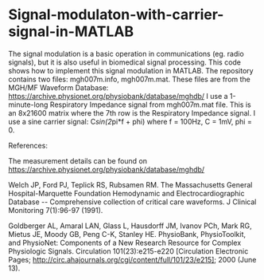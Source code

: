 # Signal-modulaton-with-carrier-signal-in-MATLAB
The signal modulation is a basic operation in communications (eg. radio signals), but it is also useful in biomedical signal processing.
This code shows how to implement this signal modulation in MATLAB.
The repository contains two files: mgh007m.info, mgh007m.mat. These files are from the MGH/MF Waveform Database: https://archive.physionet.org/physiobank/database/mghdb/
I use a 1-minute-long Respiratory Impedance signal from mgh007m.mat file. This is an 8x21600 matrix where the 7th row is the Respiratory Impedance signal.
I use a sine carrier signal: C*sin(2*pi*f + phi) where f = 100Hz, C = 1mV, phi = 0.


References:

The measurement details can be found on https://archive.physionet.org/physiobank/database/mghdb/

Welch JP, Ford PJ, Teplick RS, Rubsamen RM. The Massachusetts General Hospital-Marquette Foundation Hemodynamic and Electrocardiographic Database -- Comprehensive collection of critical care waveforms. J Clinical Monitoring 7(1):96-97 (1991).

Goldberger AL, Amaral LAN, Glass L, Hausdorff JM, Ivanov PCh, Mark RG, Mietus JE, Moody GB, Peng C-K, Stanley HE. PhysioBank, PhysioToolkit, and PhysioNet: Components of a New Research Resource for Complex Physiologic Signals. Circulation 101(23):e215-e220 [Circulation Electronic Pages; http://circ.ahajournals.org/cgi/content/full/101/23/e215]; 2000 (June 13).
